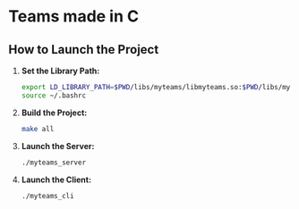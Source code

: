 # Teams made in C

## How to Launch the Project

1. **Set the Library Path:**
   ```sh
   export LD_LIBRARY_PATH=$PWD/libs/myteams/libmyteams.so:$PWD/libs/myteams
   source ~/.bashrc
   ```

2. **Build the Project:**
   ```sh
   make all
   ```

3. **Launch the Server:**
   ```sh
   ./myteams_server
   ```

4. **Launch the Client:**
   ```sh
   ./myteams_cli
   ```